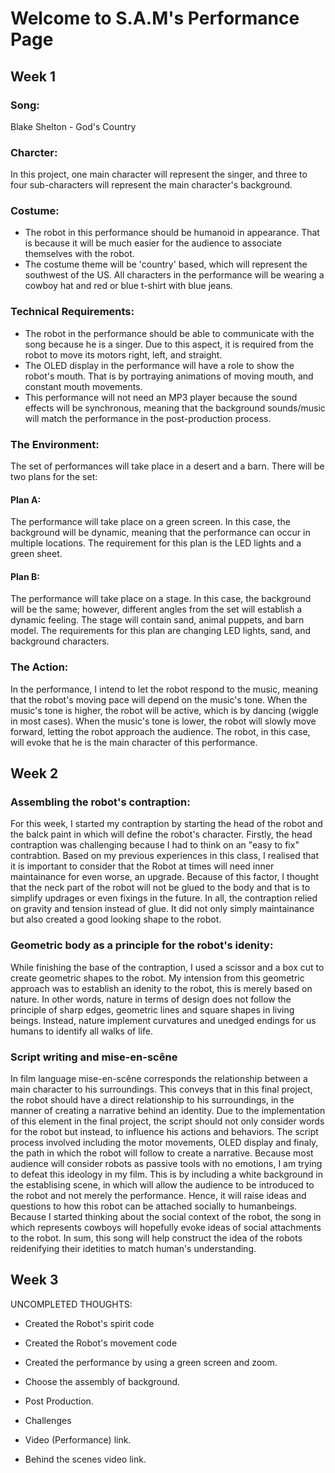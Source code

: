 # Welcome to S.A.M's Performance Page

## Week 1

### Song:

Blake Shelton - God's Country

### Charcter:

In this project, one main character will represent the singer, and three to four sub-characters will represent the main character's background. 

### Costume: 

- The robot in this performance should be humanoid in appearance. That is because it will be much easier for the audience to associate themselves with the robot.
- The costume theme will be 'country' based, which will represent the southwest of the US. All characters in the performance will be wearing a cowboy hat and red or blue t-shirt with blue jeans.

### Technical Requirements:

- The robot in the performance should be able to communicate with the song because he is a singer. Due to this aspect, it is required from the robot to move its motors right, left, and straight. 
- The OLED display in the performance will have a role to show the robot's mouth. That is by portraying animations of moving mouth, and constant mouth movements.
- This performance will not need an MP3 player because the sound effects will be synchronous, meaning that the background sounds/music will match the performance in the post-production process.

### The Environment:

The set of performances will take place in a desert and a barn.
There will be two plans for the set:

#### Plan A:

The performance will take place on a green screen. In this case, the background will be dynamic, meaning that the performance can occur in multiple locations. 
The requirement for this plan is the LED lights and a green sheet.

#### Plan B:

The performance will take place on a stage. In this case, the background will be the same; however, different angles from the set will establish a dynamic feeling. The stage will contain sand, animal puppets, and barn model.
The requirements for this plan are changing LED lights, sand, and background characters.

### The Action:

In the performance, I intend to let the robot respond to the music, meaning that the robot's moving pace will depend on the music's tone.
When the music's tone is higher, the robot will be active, which is by dancing (wiggle in most cases).
When the music's tone is lower, the robot will slowly move forward, letting the robot approach the audience. The robot, in this case, will evoke that he is the main character of this performance.

## Week 2


### Assembling the robot's contraption:

For this week, I started my contraption by starting the head of the robot and the balck paint in which will define the robot's character. Firstly, the head contraption was challenging because I had to think on an "easy to fix" contrabtion. Based on my previous experiences in this class, I realised that it is important to consider that the Robot at times will need inner maintainance for even worse, an upgrade. Because of this factor, I thought that the neck part of the robot will not be glued to the body and that is to simplify updrages or even fixings in the future. In all, the contraption relied on gravity and tension instead of glue. It did not only simply maintainance but also created a good looking shape to the robot.

### Geometric body as a principle for the robot's idenity:

While finishing the base of the contraption, I used a scissor and a box cut to create geometric shapes to the robot. My intension from this geometric approach was to establish an idenity to the robot, this is merely based on nature. In other words, nature in terms of design does not follow the principle of sharp edges, geometric lines and square shapes in living beings. Instead, nature implement curvatures and unedged endings for us humans to identify all walks of life.

### Script writing and mise-en-scêne

In film language mise-en-scêne corresponds the relationship between a main character to his surroundings. This conveys that in this final project, the robot should have a direct relationship to his surroundings, in the manner of creating a narrative behind an identity. Due to the implementation of this element in the final project, the script should not only consider words for the robot but instead, to influence his actions and behaviors.
The script process involved including the motor movements, OLED display and finaly, the path in which the robot will follow to create a narrative. Because most audience will consider robots as passive tools with no emotions, I am trying to defeat this ideology in my film. This is by including a white background in the establising scene, in which will allow the audience to be introduced to the robot and not merely the performance. Hence, it will raise ideas and questions to how this robot can be attached socially to humanbeings.
Because I started thinking about the social context of the robot, the song in which represents cowboys will hopefully evoke ideas of social attachments to the robot. In sum, this song will help construct the idea of the robots reidenifying their idetities to match human's understanding.

## Week 3

UNCOMPLETED THOUGHTS:

- Created the Robot's spirit code
- Created the Robot's movement code
- Created the performance by using a green screen and zoom.
- Choose the assembly of background.
- Post Production.

- Challenges

- Video (Performance) link.
- Behind the scenes video link.

